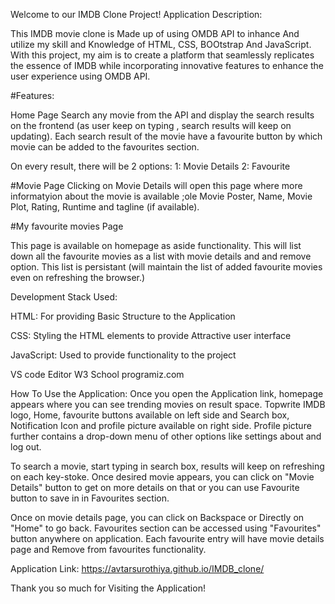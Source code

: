 Welcome to our IMDB Clone Project!
Application Description:

This IMDB movie clone is Made up of using OMDB API to inhance And utilize my skill and Knowledge of HTML, CSS, BOOtstrap And JavaScript.
With this project, my  aim is to create a platform that seamlessly replicates the essence of IMDB while incorporating innovative features to enhance the user experience using OMDB API.

#Features:

Home Page
Search any movie from the API and display the search results on the frontend (as user keep on typing , search results will keep on updating).
Each search result of the movie have a favourite button by which movie can be added to the favourites section.

On every result, there will be 2 options: 1: Movie Details 2: Favourite 

#Movie Page
Clicking on Movie Details will open this page where more informatyion about the movie is available ;ole Movie Poster, Name, Movie Plot, Rating, Runtime and tagline (if available).

#My favourite movies Page

This page is available on homepage as aside functionality. This will list down all the favourite movies as a list with movie details and and remove option.
This list is persistant (will maintain the list of added favourite movies even on refreshing the browser.)



Development Stack Used:

HTML: For providing Basic Structure to the Application

CSS: Styling the HTML elements to provide Attractive user interface

JavaScript: Used to provide functionality to the project

VS code Editor
W3 School
programiz.com

How To Use the Application:
Once you open the Application link, homepage appears where you can see trending movies on result space. Topwrite IMDB logo, Home, favourite buttons available on left side and Search box, Notification Icon and profile picture available on right side. 
Profile picture further contains a drop-down menu of other options like settings about and log out.

To search a movie, start typing in search box, results will keep on refreshing on each key-stoke. 
Once desired movie appears, you can click on "Movie Details" button to get on more details on that or you can use Favourite button to save in in Favourites section.

Once on movie details page, you can click on Backspace or Directly on "Home" to go back. 
Favourites section can be accessed using "Favourites" button anywhere on application. Each favourite entry will have movie details page and Remove from favourites functionality.

Application Link: https://avtarsurothiya.github.io/IMDB_clone/

Thank you so much for Visiting the Application!
